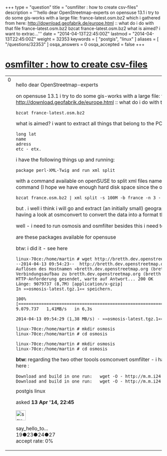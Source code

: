+++
type = "question"
title = "osmfilter : how to create csv-files"
description = '''hello dear OpenStreetmap-experts on opensuse 13.1 i try to do some gis-works with a large file: france-latest.osm.bz2 which i gathered from here: http://download.geofabrik.de/europe.html :: what do i do with that file france-latest.osm.bz2 bzcat france-latest.osm.bz2  what is aimed? i want to extrac...'''
date = "2014-04-13T22:45:00Z"
lastmod = "2014-04-13T22:45:00Z"
weight = 32353
keywords = [ "postgis", "linux" ]
aliases = [ "/questions/32353" ]
osqa_answers = 0
osqa_accepted = false
+++

<div class="headNormal">

# [osmfilter : how to create csv-files](/questions/32353/osmfilter-how-to-create-csv-files)

</div>

<div id="main-body">

<div id="askform">

<table id="question-table" style="width:100%;">
<colgroup>
<col style="width: 50%" />
<col style="width: 50%" />
</colgroup>
<tbody>
<tr>
<td style="width: 30px; vertical-align: top"><div class="vote-buttons">
<span id="post-32353-upvote" class="ajax-command post-vote up" rel="nofollow" title="I like this post (click again to cancel)"> </span>
<div id="post-32353-score" class="post-score" title="current number of votes">
0
</div>
<span id="post-32353-downvote" class="ajax-command post-vote down" rel="nofollow" title="I dont like this post (click again to cancel)"> </span> <span id="favorite-mark" class="ajax-command favorite-mark" rel="nofollow" title="mark/unmark this question as favorite (click again to cancel)"> </span>
<div id="favorite-count" class="favorite-count">
&#10;</div>
</div></td>
<td><div id="item-right">
<div class="question-body">
<p>hello dear OpenStreetmap-experts</p>
<p>on opensuse 13.1 i try to do some gis-works with a large file: france-latest.osm.bz2 which i gathered from here: <a href="http://download.geofabrik.de/europe.html">http://download.geofabrik.de/europe.html</a> :: what do i do with that file france-latest.osm.bz2</p>
<pre><code>bzcat france-latest.osm.bz2</code></pre>
<p>what is aimed? i want to extract all things that belong to the POI restaurant which is</p>
<pre><code>long lat
name
adress
etc - etx.</code></pre>
<p>i have the following things up and running:</p>
<pre><code>package perl-XML-Twig and run xml_split</code></pre>
<p>with a command available on openSUSE to split xml files named xml_split (it is part of the package perl-XML-Twig) Now i used to run the following command (I hope we have enough hard disk space since the output is roughly 20GB).</p>
<pre><code>bzcat france.osm.bz2 | xml_split -s 100M -b france -n 3 -</code></pre>
<p>but . i well i think i will go and extract (an initially small) geographical area using osmosis, then i will go to look at osmfilter to extract the data (possibly having a look at osmconvert to convert the data into a format that osmfilter can understand). Also perhaps consider osmium.</p>
<p>well - i need to run osmosis and osmfilter besides this i need to have osmconvert</p>
<p>are these packages available for opensuse</p>
<p>btw: i did it - see here</p>
<pre><code>linux-70ce:/home/martin # wget http://bretth.dev.openstreetmap.org/osmosis-build/osmosis-latest.tgz
--2014-04-13 09:54:23--  http://bretth.dev.openstreetmap.org/osmosis-build/osmosis-latest.tgz
Auflösen des Hostnamen »bretth.dev.openstreetmap.org (bretth.dev.openstreetmap.org)«... 128.40.168.103
Verbindungsaufbau zu bretth.dev.openstreetmap.org (bretth.dev.openstreetmap.org)|128.40.168.103|:80... verbunden.
HTTP-Anforderung gesendet, warte auf Antwort... 200 OK
Länge: 9079737 (8,7M) [application/x-gzip]
In »»osmosis-latest.tgz.1«« speichern.
&#10;100%[==========================================================================================================================================&gt;] 9.079.737   1,41MB/s   in 6,3s
&#10;2014-04-13 09:54:29 (1,38 MB/s) - »»osmosis-latest.tgz.1«« gespeichert [9079737/9079737]
&#10;linux-70ce:/home/martin # mkdir osmosis
linux-70ce:/home/martin # cd osmosis
&#10;linux-70ce:/home/martin # mkdir osmosis
linux-70ce:/home/martin # cd osmosis</code></pre>
<p><strong>btw:</strong> regarding the two other toools osmconvert osmfilter - i have had a loook at the corresponding websites. should i have to install it like it is written on here :</p>
<pre><code>Download and build in one run:   wget -O - http://m.m.i24.cc/osmconvert.c | cc -x c - -lz -O3 -o osmconvert
Download and build in one run:   wget -O - http://m.m.i24.cc/osmfilter.c |cc -x c - -O3 -o osmfilter</code></pre>
</div>
<div id="question-tags" class="tags-container tags">
<span class="post-tag tag-link-postgis" rel="tag" title="see questions tagged &#39;postgis&#39;">postgis</span> <span class="post-tag tag-link-linux" rel="tag" title="see questions tagged &#39;linux&#39;">linux</span>
</div>
<div id="question-controls" class="post-controls">
&#10;</div>
<div class="post-update-info-container">
<div class="post-update-info post-update-info-user">
<p>asked <strong>13 Apr '14, 22:45</strong></p>
<img src="https://secure.gravatar.com/avatar/bf4d2d8660e82c4a7387b7d2a8a8cfcd?s=32&amp;d=identicon&amp;r=g" class="gravatar" width="32" height="32" alt="say_hello_to_the_world&#39;s gravatar image" />
<p><span>say_hello_to...</span><br />
<span class="score" title="19 reputation points">19</span><span title="23 badges"><span class="badge1">●</span><span class="badgecount">23</span></span><span title="24 badges"><span class="silver">●</span><span class="badgecount">24</span></span><span title="27 badges"><span class="bronze">●</span><span class="badgecount">27</span></span><br />
<span class="accept_rate" title="Rate of the user&#39;s accepted answers">accept rate:</span> <span title="say_hello_to_the_world has no accepted answers">0%</span></p>
</div>
</div>
<div id="comments-container-32353" class="comments-container">
&#10;</div>
<div id="comment-tools-32353" class="comment-tools">
&#10;</div>
<div class="clear">
&#10;</div>
<div id="comment-32353-form-container" class="comment-form-container">
&#10;</div>
<div class="clear">
&#10;</div>
</div></td>
</tr>
</tbody>
</table>

</div>

</div>

